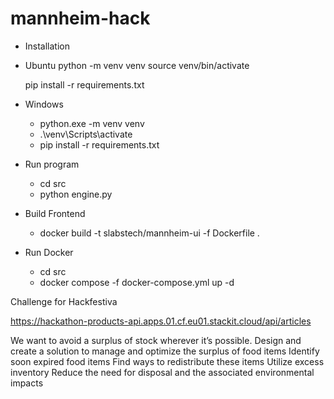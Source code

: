 # mannheim-hack

- Installation

-   Ubuntu 
    python -m venv venv
    source venv/bin/activate

    pip install -r requirements.txt

- Windows
    - python.exe -m venv venv
    - .\venv\Scripts\activate
    - pip install -r requirements.txt

- Run program
    - cd src
    - python engine.py


- Build Frontend
    - docker build -t slabstech/mannheim-ui -f Dockerfile .

- Run Docker
    - cd src
    - docker compose -f docker-compose.yml up -d


Challenge for Hackfestiva


https://hackathon-products-api.apps.01.cf.eu01.stackit.cloud/api/articles


We want to avoid a surplus of stock wherever it’s possible.
Design and create a solution to manage and optimize the surplus of food items
Identify soon expired food items
Find ways to redistribute these items
Utilize excess inventory
Reduce the need for disposal and the associated environmental impacts